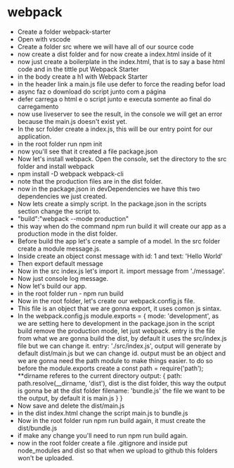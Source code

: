 # webpack

- Create a folder webpack-starter
- Open with vscode
- Create a folder src where we will have all of our source code
- now create a dist folder and for now create a index.html inside of it
- now just create a boilerplate in the index.html, that is to say a base html code and in the tittle put Webpack Starter
- in the body create a h1 with Webpack Starter
- in the header link a main.js file use defer to force the reading befor load
- async faz o download do script junto com a página
- defer carrega o html e o script junto e executa somente ao final do carregamento
- now use liveserver to see the result, in the console we will get an error because the main.js doesn't exist yet.
- In the scr folder create a index.js, this will be our entry point for our application.
- in the root folder run npm init
- now you'll see that it created a file package.json
- Now let's install webpack. Open the console, set the directory to the src folder and install webpack
- npm install -D webpack webpack-cli
- note that the production files are in the dist folder.
- now in the package.json in devDependencies we have this two dependencies we just created.
- Now lets create a simply script. In the package.json in the scripts section change the script to.
- "build":"webpack --mode production"
- this way when do the command npm run build it will create our app as a production mode in the dist folder.
- Before build the app let's create a sample of a model. In the src folder create a module message.js.
- Inside create an object const message with id: 1 and text: 'Hello World'
- Then export default message
- Now in the src index.js let's import it. import message from './message'.
- Now just console log message.
- Now let's build our app.
- in the root folder run - npm run build
- Now in the root folder, let's create our webpack.config.js file.
- This file is an object that we are gonna export, it uses comon js sintax.
- In the webpack.config.js
  module.exports = {
  mode: 'development', as we are setting here to development in the package.json in the script build remove the production mode, let just webpack.
  entry is the file from what we are gonna build the dist, by default it uses the src/index.js file but we can change it.
  entry: './src/index.js',
  output will generate by default dist/main.js but we can change id.
  output must be an object and we are gonna need the path module to make things easier. to do so before the module.exports create a const path = require('path');
  \*\*dirname referes to the current directory
  output: {
  path: path.resolve(\_\_dirname, 'dist'), dist is the dist folder, this way the output is gonna be at the dist folder
  filename: 'bundle.js' the file we want to be the output, by default it is main.js
  }
  }
- Now save and delete the dist/main.js
- in the dist index.html change the script main.js to bundle.js
- Now in the root folder run npm run build again, it must create the dist/bundle.js
- if make any change you'll need to run npm run build again.
- now in the root folder create a file .gitignore and inside put node_modules and dist so that when we upload to github this folders won't be uploaded.
